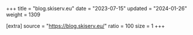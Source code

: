 +++
title = "blog.skiserv.eu"
date = "2023-07-15"
updated = "2024-01-26"
weight = 1309

[extra]
source = "https://blog.skiserv.eu/"
ratio = 100
size = 1
+++
